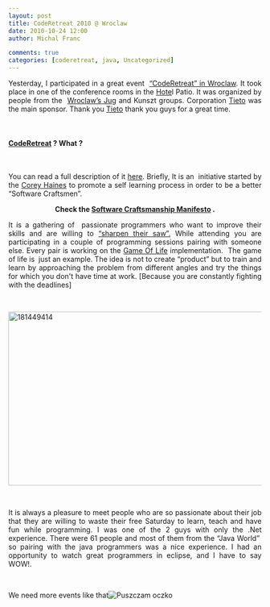 ```yaml
---
layout: post
title: CodeRetreat 2010 @ Wroclaw
date: 2010-10-24 12:00
author: Michal Franc

comments: true
categories: [coderetreat, java, Uncategorized]
---
```

<p align="justify">Yesterday, I participated in a great event&#160; <a href="http://coderetreat.wroclaw.pl/">“CodeRetreat” in Wroclaw</a>. It took place in one of the conference rooms in the <a href="http://www.hotelpatio.pl/en">Hote</a>l Patio. It was organized by people from the&#160; <a href="http://groups.google.com/group/wroclaw-jug?pli=1">Wroclaw’s Jug</a> and Kunszt groups. Corporation <a href="http://tieto.pl/">Tieto</a> was the main sponsor. Thank you <a href="http://tieto.pl/">Tieto</a> thank you guys for a great time.</p>  <p align="justify">&#160;</p>  <h4 align="justify"><a href="http://www.coderetreat.com/">CodeRetreat</a> ? What ? </h4>  <p align="justify">&#160;</p>  <p align="justify">You can read a full description of it <a href="http://www.coderetreat.com/how-it-works.html">here</a>. Briefly, It is an&#160; initiative started by the <a href="http://www.coreyhaines.com/">Corey Haines</a> to promote a self learning process in order to be a better “Software Craftsmen”. </p>  <p align="center"><strong>Check the </strong><a href="http://manifesto.softwarecraftsmanship.org/"><strong>Software Craftsmanship Manifesto</strong></a><strong> .</strong></p>  <p align="justify">It is a gathering of&#160; passionate programmers who want to improve their skills and are willing to <a href="https://www.stephencovey.com/7habits/7habits-habit7.php">“sharpen their saw”.</a> While attending you are participating in a couple of programming sessions pairing with someone else. Every pair is working on the <a href="http://www.bitstorm.org/gameoflife/">Game Of Life</a> implementation.&#160; The game of life is&#160; just an example. The idea is not to create “product” but to train and learn by approaching the problem from different angles and try the things for which you don't have time at work. [Because you are constantly fighting with the deadlines]</p>  <p align="justify">&#160;</p>  <p align="justify"><a href="http://lammichalfranc.files.wordpress.com/2010/10/181449414.jpg"><img style="background-image:none;padding-left:0;padding-right:0;display:block;float:none;margin-left:auto;margin-right:auto;padding-top:0;border-width:0;" title="181449414" border="0" alt="181449414" src="http://lammichalfranc.files.wordpress.com/2010/10/181449414_thumb.jpg" width="555" height="345" /></a></p>  <p align="justify">&#160;</p>  <p align="justify">It is always a pleasure to meet people who are so passionate about their job that they are willing to waste their free Saturday to learn, teach and have fun while programming. I was one of the 2 guys with only the .Net experience. There were 61 people and most of them from the “Java World”&#160; so pairing with the java programmers was a nice experience. I had an opportunity to watch great programmers in eclipse, and I have to say WOW!. </p>  <p align="justify">&#160;</p>  <p align="justify">We need more events like that<img style="border-style:none;" class="wlEmoticon wlEmoticon-winkingsmile" alt="Puszczam oczko" src="http://lammichalfranc.files.wordpress.com/2010/10/wlemoticon-winkingsmile.png" /></p>

